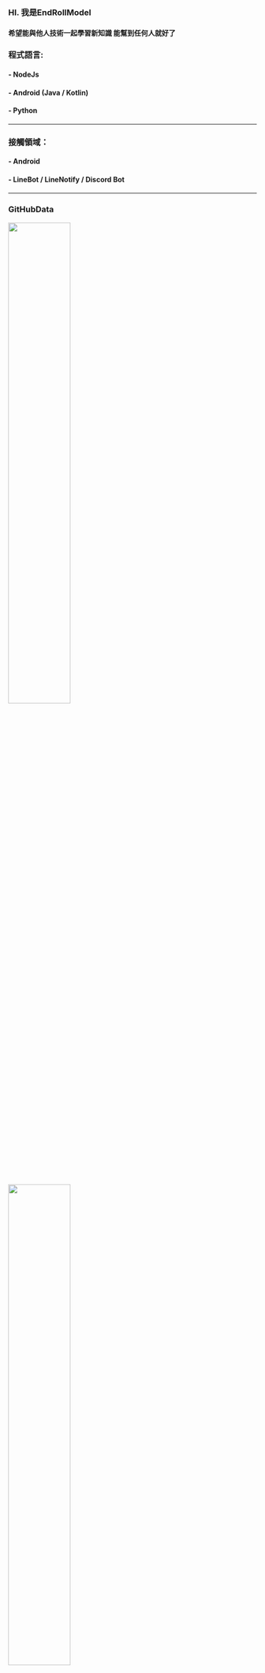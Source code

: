 
### HI. 我是EndRollModel 

#### 希望能與他人技術一起學習新知識 能幫到任何人就好了

### 程式語言:

#### - NodeJs

#### - Android (Java / Kotlin)

#### - Python 

----

### 接觸領域：

#### - Android

#### - LineBot / LineNotify / Discord Bot

---- 

### GitHubData

<div>
    <img width="50%" src="https://github-readme-stats.vercel.app/api?username=EndRollModel&show_icons=true&theme=dracula">
    <br/>
    <img width="50%" src="https://github-readme-stats.vercel.app/api/top-langs/?username=EndRollModel&layout=compact&theme=dracula">
</div>
